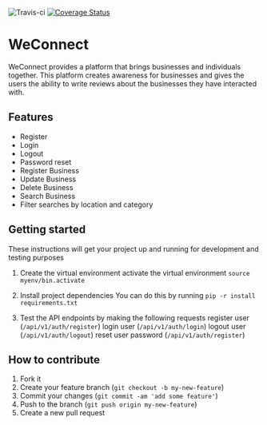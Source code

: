 ![Travis-ci](https://travis-ci.org/champagnepappi/WeConnect.svg)
[![Coverage Status](https://coveralls.io/repos/github/champagnepappi/WeConnect/badge.svg?branch=master)](https://coveralls.io/github/champagnepappi/WeConnect?branch=master)

# WeConnect
WeConnect provides a platform that brings businesses
and individuals together. This platform creates awareness
for businesses and gives the users the ability to write 
reviews about the businesses they have interacted with. 

## Features
- Register
- Login
- Logout
- Password reset
- Register Business
- Update Business
- Delete Business
- Search Business
- Filter searches by location and category

## Getting started
These instructions will get your project up and running for development and testing
purposes
1. Create the virtual environment
   activate the virtual environment `source myenv/bin.activate`

2. Install project dependencies
   You can do this by running `pip -r install requirements.txt`

3. Test the API endpoints by making the following requests
   register user (`/api/v1/auth/register`)
   login user (`/api/v1/auth/login`)
   logout user (`/api/v1/auth/logout`)
   reset user password (`/api/v1/auth/register`)


## How to contribute

1. Fork it
2. Create your feature branch (`git checkout -b my-new-feature`)
3. Commit your changes (`git commit -am 'add some feature'`)
4. Push to the branch (`git push origin my-new-feature`)
5. Create a new pull request
